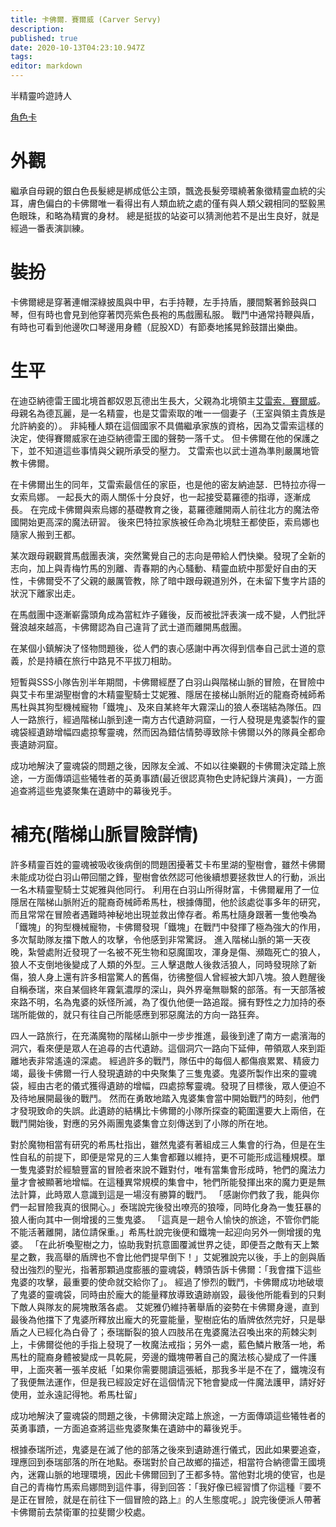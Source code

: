 ```yaml
---
title: 卡佛爾．賽爾威 (Carver Servy)
description: 
published: true
date: 2020-10-13T04:23:10.947Z
tags: 
editor: markdown
---
```


半精靈吟遊詩人

[角色卡](https://docs.google.com/spreadsheets/d/1dWqrOhnEb1LxIkcKKmCyw5MBlrKaBf7vt0kX9PzSJnU/edit?usp=sharing)
# 外觀
繼承自母親的銀白色長髮總是綁成低公主頭，飄逸長髮旁環繞著象徵精靈血統的尖耳，膚色偏白的卡佛爾唯一看得出有人類血統之處的僅有與人類父親相同的堅毅黑色眼珠，和略為精實的身材。
總是挺拔的站姿可以猜測他若不是出生良好，就是經過一番表演訓練。

# 裝扮
卡佛爾總是穿著連帽深綠披風與中甲，右手持鞭，左手持盾，腰間繫著鈴鼓與口琴，但有時也會見到他穿著閃亮紫色長袍的馬戲團私服。
戰鬥中通常持鞭與盾，有時也可看到他邊吹口琴邊用身體（屁股XD）有節奏地搖晃鈴鼓譜出樂曲。

# 生平
在迪亞納德雷王國北境首都奴恩瓦德出生長大，父親為北境領主[艾雷索．賽爾威](艾雷索)。
母親名為德瓦麗，是一名精靈，也是艾雷索取的唯一一個妻子（王室與領主貴族是允許納妾的）。
非純種人類在這個國家不具備繼承家族的資格，因為艾雷索這樣的決定，使得賽爾威家在迪亞納德雷王國的聲勢一落千丈。
但卡佛爾在他的保護之下，並不知道這些事情與父親所承受的壓力。
艾雷索也以武士道為準則嚴厲地管教卡佛爾。

在卡佛爾出生的同年，艾雷索最信任的家臣，也是他的密友納迪瑟．巴特拉亦得一女索烏娜。
一起長大的兩人關係十分良好，也一起接受葛羅德的指導，逐漸成長。
在完成卡佛爾與索烏娜的基礎教育之後，葛羅德離開兩人前往北方的魔法帝國開始更高深的魔法研習。
後來巴特拉家族被任命為北境駐王都使臣，索烏娜也隨家人搬到王都。

某次跟母親觀賞馬戲團表演，突然驚覺自己的志向是帶給人們快樂。發現了全新的志向，加上與青梅竹馬的別離、青春期的內心騷動、精靈血統中那愛好自由的天性，卡佛爾受不了父親的嚴厲管教，除了暗中跟母親道別外，在未留下隻字片語的狀況下離家出走。

在馬戲團中逐漸嶄露頭角成為當紅炸子雞後，反而被批評表演一成不變，人們批評聲浪越來越高，卡佛爾認為自己違背了武士道而離開馬戲團。

在某個小鎮解決了怪物問題後，從人們的衷心感謝中再次得到信奉自己武士道的意義，於是持續在旅行中路見不平拔刀相助。

短暫與SSS小隊告別半年期間，卡佛爾經歷了白羽山與階梯山脈的冒險，在冒險中與艾卡布里湖聖樹會的木精靈聖騎士艾妮雅、隱居在接梯山脈附近的龍裔奇械師希馬杜與其狗型機械寵物「鐵塊」、及來自某終年大霧深山的狼人泰瑞結為隊伍。四人一路旅行，經過階梯山脈到達一南方古代遺跡洞窟，一行人發現是鬼婆製作的靈魂袋經遺跡增幅四處掠奪靈魂，然而因為錯估情勢導致除卡佛爾以外的隊員全都命喪遺跡洞窟。

成功地解決了靈魂袋的問題之後，因隊友全滅、不如以往樂觀的卡佛爾決定踏上旅途，一方面傳頌這些犧牲者的英勇事蹟(最近很認真物色史詩紀錄片演員)，一方面追查將這些鬼婆聚集在遺跡中的幕後兇手。


# 補充(階梯山脈冒險詳情)
許多精靈百姓的靈魂被吸收後病倒的問題困擾著艾卡布里湖的聖樹會，雖然卡佛爾未能成功從白羽山帶回闇之鋒，聖樹會依然認可他後續想要拯救世人的行動，派出一名木精靈聖騎士艾妮雅與他同行。
利用在白羽山所得財富，卡佛爾雇用了一位隱居在階梯山脈附近的龍裔奇械師希馬杜，根據傳聞，他於該處從事多年的研究，而且常常在冒險者遇難時神秘地出現並救出倖存者。希馬杜隨身跟著一隻他喚為「鐵塊」的狗型機械寵物，卡佛爾發現「鐵塊」在戰鬥中發揮了極為強大的作用，多次幫助隊友擋下敵人的攻擊，令他感到非常驚訝。
進入階梯山脈的第一天夜晚，紮營處附近發現了一名被不死生物和惡魔圍攻，渾身是傷、瀕臨死亡的狼人，狼人不支倒地後變成了人類的外型。三人擊退敵人後救活狼人，同時發現除了新傷，狼人身上還有許多相當驚人的舊傷，彷彿整個人曾經被大卸八塊。狼人甦醒後自稱泰瑞，來自某個終年霧氣濃厚的深山，與外界毫無聯繫的部落。有一天部落被來路不明，名為鬼婆的妖怪所滅，為了復仇他便一路追蹤。擁有野性之力加持的泰瑞所能做的，就只有往自己所能感應到邪惡魔法的方向一路狂奔。

四人一路旅行，在充滿魔物的階梯山脈中一步步推進，最後到達了南方一處濱海的洞穴，看來便是眾人在追尋的古代遺跡。這個洞穴一路向下延伸，帶領眾人來到距離地表非常遙遠的深處。
經過許多的戰鬥，隊伍中的每個人都傷痕累累、精疲力竭，最後卡佛爾一行人發現遺跡的中央聚集了三隻鬼婆。鬼婆所製作出來的靈魂袋，經由古老的儀式獲得遺跡的增幅，四處掠奪靈魂。發現了目標後，眾人便迫不及待地展開最後的戰鬥。
然而在勇敢地踏入鬼婆集會當中開始戰鬥的時刻，他們才發現致命的失誤。此遺跡的結構比卡佛爾的小隊所探查的範圍還要大上兩倍，在戰鬥開始後，對應的另外兩團鬼婆集會立刻傳送到了小隊的所在地。

對於魔物相當有研究的希馬杜指出，雖然鬼婆有著組成三人集會的行為，但是在生性自私的前提下，即便是常見的三人集會都難以維持，更不可能形成這種規模。單一隻鬼婆對於經驗豐富的冒險者來說不難對付，唯有當集會形成時，牠們的魔法力量才會被顯著地增幅。在這種異常規模的集會中，牠們所能發揮出來的魔力更是無法計算，此時眾人意識到這是一場沒有勝算的戰鬥。
「感謝你們救了我，能與你們一起冒險我真的很開心。」泰瑞說完後發出嘹亮的狼嚎，同時化身為一隻狂暴的狼人衝向其中一側增援的三隻鬼婆。
「這真是一趟令人愉快的旅途，不管你們能不能活著離開，諸位請保重。」希馬杜說完後便和鐵塊一起迎向另外一側增援的鬼婆。
「在此祈喚聖樹之力，協助我對抗意圖覆滅世界之徒，即便吾之敵有天上繁星之數，我高舉的盾牌也不會比他們提早倒下！」艾妮雅說完以後，手上的劍與盾發出強烈的聖光，指著那顆過度膨脹的靈魂袋，轉頭告訴卡佛爾：「我會擋下這些鬼婆的攻擊，最重要的使命就交給你了」。
經過了慘烈的戰鬥，卡佛爾成功地破壞了鬼婆的靈魂袋，同時由於龐大的能量釋放導致遺跡崩毀，最後他所能看到的只剩下敵人與隊友的屍塊散落各處。
艾妮雅仍維持著舉盾的姿勢在卡佛爾身邊，直到最後為他擋下了鬼婆所釋放出龐大的死靈能量，聖樹庇佑的盾牌依然完好，只是舉盾之人已經化為白骨了；泰瑞斷裂的狼人四肢吊在鬼婆魔法召喚出來的荊棘尖刺上，卡佛爾從他的手指上發現了一枚魔法戒指；另外一處，藍色鱗片散落一地，希馬杜的龍裔身體被變成一具乾屍，旁邊的鐵塊帶著自己的魔法核心變成了一件護甲，上面夾著一張羊皮紙「如果你需要閱讀這張紙，那我多半是不在了，鐵塊沒有了我便無法運作，但是我已經設定好在這個情況下牠會變成一件魔法護甲，請好好使用，並永遠記得牠。希馬杜留」

成功地解決了靈魂袋的問題之後，卡佛爾決定踏上旅途，一方面傳頌這些犧牲者的英勇事蹟，一方面追查將這些鬼婆聚集在遺跡中的幕後兇手。

根據泰瑞所述，鬼婆是在滅了他的部落之後來到遺跡進行儀式，因此如果要追查，理應回到泰瑞部落的所在地點。泰瑞對於自己故鄉的描述，相當符合納德雷王國境內，迷霧山脈的地理環境，因此卡佛爾回到了王都多特。當他對北境的使官，也是自己的青梅竹馬索烏娜問到這件事，得到回答：「我好像已經習慣了你這種『要不是正在冒險，就是在前往下一個冒險的路上』的人生態度呢。」說完後便派人帶著卡佛爾前去禁衛軍的拉斐爾少校處。

